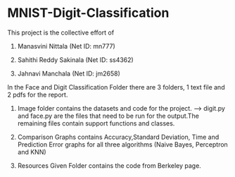 # MNIST-Digit-Classification
This project is the collective effort of
1. Manasvini Nittala (Net ID: mn777)

2. Sahithi Reddy Sakinala (Net ID: ss4362)

3. Jahnavi Manchala (Net ID: jm2658)


In the Face and Digit Classification Folder there are 3 folders, 1 text file and 2 pdfs for the report.

1. Image folder contains the datasets and code for the project.
--> digit.py and face.py are the files that need to be run for the output.The remaining files contain support functions and classes.

2. Comparison Graphs contains Accuracy,Standard Deviation, Time and Prediction Error graphs for all three algorithms (Naive Bayes, Perceptron and KNN)

3. Resources Given Folder contains the code from Berkeley page.

